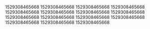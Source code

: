 1529308465668
1529308465668
1529308465668
1529308465668
1529308465668
1529308465668
1529308465668
1529308465668
1529308465668
1529308465668
1529308465668
1529308465668
1529308465668
1529308465668
1529308465668